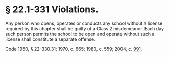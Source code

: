 # § 22.1-331 Violations.

<p>Any person who opens, operates or conducts any school without a license required by this chapter shall be guilty of a Class 2 misdemeanor. Each day such person permits the school to be open and operate without such a license shall constitute a separate offense.</p><p>Code 1950, § 22-330.31; 1970, c. 665; 1980, c. 559; 2004, c. <a href='http://lis.virginia.gov/cgi-bin/legp604.exe?041+ful+CHAP0991'>991</a>.</p>